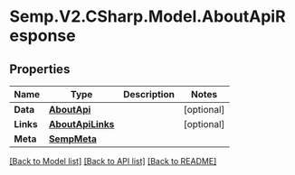# Semp.V2.CSharp.Model.AboutApiResponse
## Properties

Name | Type | Description | Notes
------------ | ------------- | ------------- | -------------
**Data** | [**AboutApi**](AboutApi.md) |  | [optional] 
**Links** | [**AboutApiLinks**](AboutApiLinks.md) |  | [optional] 
**Meta** | [**SempMeta**](SempMeta.md) |  | 

[[Back to Model list]](../README.md#documentation-for-models) [[Back to API list]](../README.md#documentation-for-api-endpoints) [[Back to README]](../README.md)

